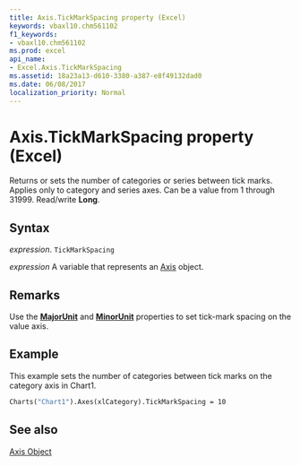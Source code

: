 ```yaml
---
title: Axis.TickMarkSpacing property (Excel)
keywords: vbaxl10.chm561102
f1_keywords:
- vbaxl10.chm561102
ms.prod: excel
api_name:
- Excel.Axis.TickMarkSpacing
ms.assetid: 18a23a13-d610-3380-a387-e8f49132dad0
ms.date: 06/08/2017
localization_priority: Normal
---
```



# Axis.TickMarkSpacing property (Excel)

Returns or sets the number of categories or series between tick marks. Applies only to category and series axes. Can be a value from 1 through 31999. Read/write  **Long**.


## Syntax

_expression_. `TickMarkSpacing`

_expression_ A variable that represents an [Axis](Excel.Axis-graph-object.md) object.


## Remarks

Use the  **[MajorUnit](Excel.Axis.MajorUnit.md)** and **[MinorUnit](Excel.Axis.MinorUnit.md)** properties to set tick-mark spacing on the value axis.


## Example

This example sets the number of categories between tick marks on the category axis in Chart1.


```vb
Charts("Chart1").Axes(xlCategory).TickMarkSpacing = 10
```


## See also


[Axis Object](Excel.Axis(object).md)

